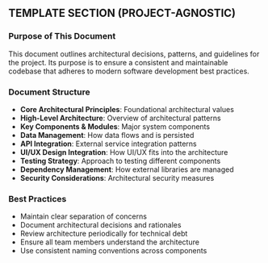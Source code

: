 ## TEMPLATE SECTION (PROJECT-AGNOSTIC)

### Purpose of This Document
This document outlines architectural decisions, patterns, and guidelines for the project. Its purpose is to ensure a consistent and maintainable codebase that adheres to modern software development best practices.

### Document Structure
- **Core Architectural Principles**: Foundational architectural values
- **High-Level Architecture**: Overview of architectural patterns
- **Key Components & Modules**: Major system components
- **Data Management**: How data flows and is persisted
- **API Integration**: External service integration patterns
- **UI/UX Design Integration**: How UI/UX fits into the architecture
- **Testing Strategy**: Approach to testing different components
- **Dependency Management**: How external libraries are managed
- **Security Considerations**: Architectural security measures

### Best Practices
- Maintain clear separation of concerns
- Document architectural decisions and rationales
- Review architecture periodically for technical debt
- Ensure all team members understand the architecture
- Use consistent naming conventions across components
